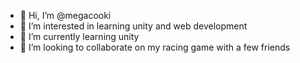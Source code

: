 - 👋 Hi, I’m @megacooki
- 👀 I’m interested in learning unity and web development
- 🌱 I’m currently learning unity
- 💞️ I’m looking to collaborate on my racing game with a few friends

<!---
megacooki/megacooki is a ✨ special ✨ repository because its `README.md` (this file) appears on your GitHub profile.
You can click the Preview link to take a look at your changes.
--->
